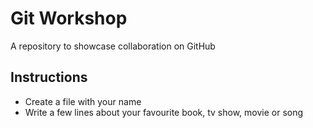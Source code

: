 # Git Workshop
A repository to showcase collaboration on GitHub

## Instructions

* Create a file with your name
* Write a few lines about your favourite book, tv show, movie or song
